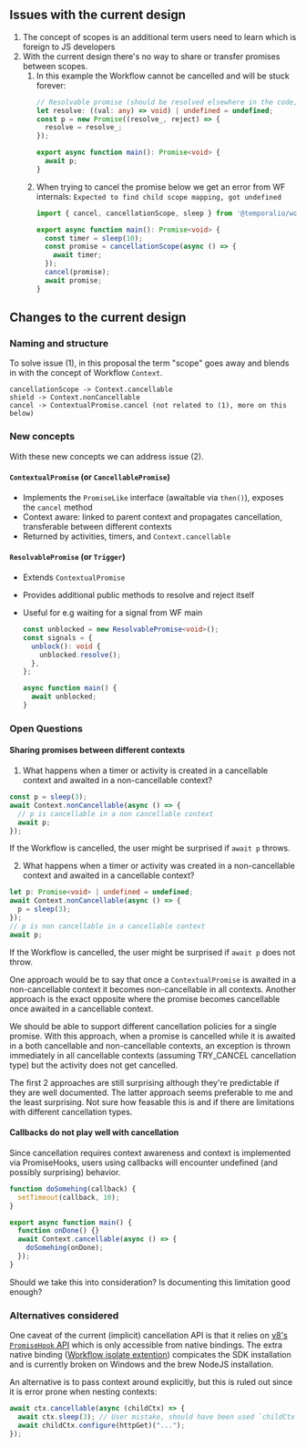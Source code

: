## Issues with the current design
1. The concept of scopes is an additional term users need to learn which is foreign to JS developers
2. With the current design there's no way to share or transfer promises between scopes.
   1. In this example the Workflow cannot be cancelled and will be stuck forever:
      ```ts
      // Resolvable promise (should be resolved elsewhere in the code, e.g from signal)
      let resolve: ((val: any) => void) | undefined = undefined;
      const p = new Promise((resolve_, reject) => {
        resolve = resolve_;
      });

      export async function main(): Promise<void> {
        await p;
      }
      ```
   1. When trying to cancel the promise below we get an error from WF internals: `Expected to find child scope mapping, got undefined`
      ```ts
      import { cancel, cancellationScope, sleep } from '@temporalio/workflow';
      
      export async function main(): Promise<void> {
        const timer = sleep(10);
        const promise = cancellationScope(async () => {
          await timer;
        });
        cancel(promise);
        await promise;
      }
      ```

## Changes to the current design

### Naming and structure

To solve issue (1), in this proposal the term "scope" goes away and blends in with the concept of Workflow `Context`.

```
cancellationScope -> Context.cancellable
shield -> Context.nonCancellable
cancel -> ContextualPromise.cancel (not related to (1), more on this below)
```

### New concepts

With these new concepts we can address issue (2).

#### `ContextualPromise` (or `CancellablePromise`)

- Implements the `PromiseLike` interface (awaitable via `then()`), exposes the `cancel` method
- Context aware: linked to parent context and propagates cancellation, transferable between different contexts
- Returned by activities, timers, and `Context.cancellable`

#### `ResolvablePromise` (or `Trigger`)

- Extends `ContextualPromise`
- Provides additional public methods to resolve and reject itself
- Useful for e.g waiting for a signal from WF main

  ```ts
  const unblocked = new ResolvablePromise<void>();
  const signals = {
    unblock(): void {
      unblocked.resolve();
    },
  };

  async function main() {
    await unblocked;
  }
  ```

### Open Questions

#### Sharing promises between different contexts

1. What happens when a timer or activity is created in a cancellable context and awaited in a non-cancellable context?

```ts
const p = sleep(3);
await Context.nonCancellable(async () => {
  // p is cancellable in a non cancellable context
  await p;
});
```

If the Workflow is cancelled, the user might be surprised if `await p` throws.

2. What happens when a timer or activity was created in a non-cancellable context and awaited in a cancellable context?

```ts
let p: Promise<void> | undefined = undefined;
await Context.nonCancellable(async () => {
  p = sleep(3);
});
// p is non cancellable in a cancellable context
await p;
```

If the Workflow is cancelled, the user might be surprised if `await p` does not throw.

One approach would be to say that once a `ContextualPromise` is awaited in a non-cancellable context it becomes non-cancellable in all contexts. Another approach is the exact opposite where the promise becomes cancellable once awaited in a cancellable context.

We should be able to support different cancellation policies for a single promise.
With this approach, when a promise is cancelled while it is awaited in a both cancellable and non-cancellable contexts, an exception is thrown immediately in all cancellable contexts (assuming TRY_CANCEL cancellation type) but the activity does not get cancelled.

The first 2 approaches are still surprising although they're predictable if they are well documented.
The latter approach seems preferable to me and the least surprising. Not sure how feasable this is and if there are limitations with different cancellation types.

#### Callbacks do not play well with cancellation

Since cancellation requires context awareness and context is implemented via PromiseHooks, users using callbacks will encounter undefined (and possibly surprising) behavior.

```js
function doSomehing(callback) {
  setTimeout(callback, 10);
}

export async function main() {
  function onDone() {}
  await Context.cancellable(async () => {
    doSomehing(onDone);
  });
}
```

Should we take this into consideration? Is documenting this limitation good enough?

### Alternatives considered

One caveat of the current (implicit) cancellation API is that it relies on [v8's `PromiseHook` API](https://v8.github.io/api/head/namespacev8.html#a3f6381f74a2bcfbdc65fc0df7780f16e) which is only accessible from native bindings.
The extra native binding ([Workflow isolate extention](https://github.com/temporalio/sdk-node/blob/a25c0feca791a195eb5e50cf8c0fd9e0b5a1db83/packages/worker/native/workflow-isolate-extension.cc)) compicates the SDK installation and is currently broken on Windows and the brew NodeJS installation.

An alternative is to pass context around explicitly, but this is ruled out since it is error prone when nesting contexts:

```ts
await ctx.cancellable(async (childCtx) => {
  await ctx.sleep(3); // User mistake, should have been used `childCtx`
  await childCtx.configure(httpGet)("...");
});
```
